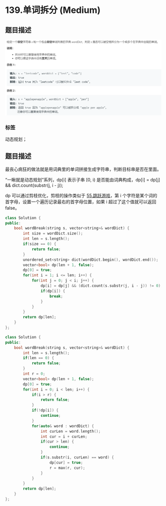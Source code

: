 # 139.单词拆分 (Medium)

## 题目描述

![](139.png)

### 标签

动态规划；

## 题目描述

最丧心病狂的做法就是用词典里的单词拼接生成字符串，判断目标串是否在里面。

“一瞅就是动态规划”系列，dp[i] 表示子串 [0, i) 是否能由词典构成，dp[i] = dp[j] && dict.count(substr(j, i - j));

dp 可以通过剪枝优化，剪枝的操作类似于 [55.跳跃游戏](./55.md)，第 i 个字符是某个词的首字母，设置一个遍历记录最右的首字母位置，如果 i 超过了这个值就可以返回 false。

```c++ tab="dp"
class Solution {
public:
    bool wordBreak(string s, vector<string>& wordDict) {
        int size = wordDict.size();
        int len = s.length();
        if(size == 0) {
            return false;
        }
        unordered_set<string> dict(wordDict.begin(), wordDict.end());
        vector<bool> dp(len + 1, false);
        dp[0] = true;
        for(int i = 1; i <= len; i++) {
            for(int j = 0; j < i; j++) {
                dp[i] = dp[j] && (dict.count(s.substr(j, i - j)) != 0);
                if(dp[i]) {
                    break;
                }
            }
        }
        return dp[len];
    }
};
```

```c++ tab="dp 剪枝"
class Solution {
public:
    bool wordBreak(string s, vector<string>& wordDict) {
        int len = s.length();
        if(len == 0) {
            return false;
        }
        int r = 0;
        vector<bool> dp(len + 1, false);
        dp[0] = true;
        for(int i = 0; i < len; i++) {
            if(i > r) {
                return false;
            }
            if(!dp[i]) {
                continue;
            }
            for(auto& word : wordDict) {
                int curLen = word.length();
                int cur = i + curLen;
                if(cur > len) {
                    continue;
                }
                if(s.substr(i, curLen) == word) {
                    dp[cur] = true;
                    r = max(r, cur);
                }
            }
        }
        return dp[len];
    }
};
```